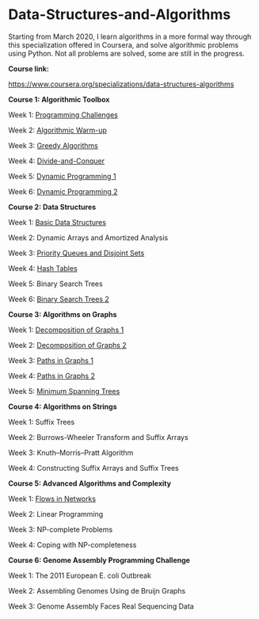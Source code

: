 # Data-Structures-and-Algorithms
Starting from March 2020, I learn algorithms in a more formal way through this specialization offered in Coursera, and solve algorithmic problems using Python. Not all problems are solved, some are still in the progress.

**Course link:**

https://www.coursera.org/specializations/data-structures-algorithms

**Course 1: Algorithmic Toolbox**

Week 1: [Programming Challenges](Algorithmic-Toolbox/Week1)

Week 2: [Algorithmic Warm-up](Algorithmic-Toolbox/Week2)

Week 3: [Greedy Algorithms](Algorithmic-Toolbox/Week3)

Week 4: [Divide-and-Conquer](Algorithmic-Toolbox/Week4)

Week 5: [Dynamic Programming 1](Algorithmic-Toolbox/Week5)

Week 6: [Dynamic Programming 2](Algorithmic-Toolbox/Week6)

**Course 2: Data Structures**

Week 1: [Basic Data Structures](Data-Structures/Week1)

Week 2: Dynamic Arrays and Amortized Analysis

Week 3: [Priority Queues and Disjoint Sets](Data-Structures/Week3)

Week 4: [Hash Tables](Data-Structures/Week4)

Week 5: Binary Search Trees

Week 6: [Binary Search Trees 2](Data-Structures/Week6)

**Course 3: Algorithms on Graphs**

Week 1: [Decomposition of Graphs 1](Algorithms-on-Graphs/Week1)

Week 2: [Decomposition of Graphs 2](Algorithms-on-Graphs/Week2)

Week 3: [Paths in Graphs 1](Algorithms-on-Graphs/Week3)

Week 4: [Paths in Graphs 2](Algorithms-on-Graphs/Week4)

Week 5: [Minimum Spanning Trees](Algorithms-on-Graphs/Week5)

**Course 4: Algorithms on Strings**

Week 1: Suffix Trees

Week 2: Burrows-Wheeler Transform and Suffix Arrays

Week 3: Knuth–Morris–Pratt Algorithm

Week 4: Constructing Suffix Arrays and Suffix Trees

**Course 5: Advanced Algorithms and Complexity**

Week 1: [Flows in Networks](Advanced-Algorithms-and-Complexity/Week1)

Week 2: Linear Programming

Week 3: NP-complete Problems

Week 4: Coping with NP-completeness

**Course 6: Genome Assembly Programming Challenge**

Week 1: The 2011 European E. coli Outbreak

Week 2: Assembling Genomes Using de Bruijn Graphs

Week 3: Genome Assembly Faces Real Sequencing Data
